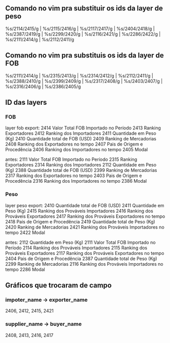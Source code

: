## Comando no vim pra substituir os ids da layer de peso
%s/2114/2415/g | %s/2115/2416/g | %s/2117/2417/g | %s/2404/2418/g | %s/2387/2419/g | %s/2299/2420/g | %s/2116/2421/g | %s/2286/2422/g | %s/2111/2414/g | %s/2112/2411/g

## Comando no vim pra substituis os ids da layer de FOB
%s/2111/2414/g | %s/2315/2413/g | %s/2314/2412/g | %s/2112/2411/g | %s/2388/2410/g | %s/2399/2409/g | %s/2317/2408/g | %s/2403/2407/g | %s/2316/2406/g | %s/2386/2405/g

## ID das layers
### FOB
layer fob export:
2414	Valor Total FOB Importado no Período
2413	Ranking Exportadores
2412	Ranking dos Importadores
2411	Quantidade em Peso (Kg)
2410	Quantidade total de FOB (USD)
2409	Ranking de Mercadorias
2408	Ranking dos Exportadores no tempo
2407	Pais de Origem e Procedência
2406	Ranking dos Importadores no tempo
2405	Modal

antes:
2111	Valor Total FOB Importado no Período
2315	Ranking Exportadores
2314	Ranking dos Importadores
2112	Quantidade em Peso (Kg)
2388	Quantidade total de FOB (USD)
2399	Ranking de Mercadorias
2317	Ranking dos Exportadores no tempo
2403	Pais de Origem e Procedência
2316	Ranking dos Importadores no tempo
2386	Modal

### Peso
layer peso export:
2410	Quantidade total de FOB (USD)
2411	Quantidade em Peso (Kg)
2415	Ranking dos Prováveis Importadores
2416	Ranking dos Prováveis Exportadores
2417	Ranking dos Prováveis Exportadores no tempo
2418	Pais de Origem e Procedência
2419	Quantidade total de Peso (Kg)
2420	Ranking de Mercadorias
2421	Ranking dos Prováveis Importadores no tempo
2422	Modal

antes:
2112	Quantidade em Peso (Kg)
2111	Valor Total FOB Importado no Período
2114	Ranking dos Prováveis Importadores
2115	Ranking dos Prováveis Exportadores
2117	Ranking dos Prováveis Exportadores no tempo
2404	Pais de Origem e Procedência
2387	Quantidade total de Peso (Kg)
2299	Ranking de Mercadorias
2116	Ranking dos Prováveis Importadores no tempo
2286	Modal

## Gráficos que trocaram de campo
### impoter_name -> exporter_name
2406, 2412, 2415, 2421

### supplier_name -> buyer_name
2408, 2413, 2416, 2417
